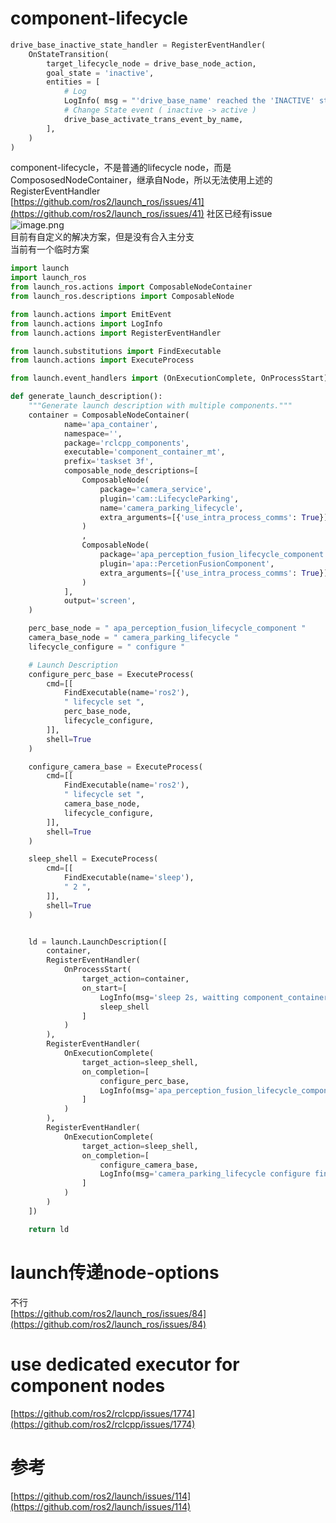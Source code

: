 # component-lifecycle

```python
drive_base_inactive_state_handler = RegisterEventHandler(
    OnStateTransition(
        target_lifecycle_node = drive_base_node_action,
        goal_state = 'inactive',
        entities = [
            # Log
            LogInfo( msg = "'drive_base_name' reached the 'INACTIVE' state, 'activating'." ),
            # Change State event ( inactive -> active )
            drive_base_activate_trans_event_by_name,
        ],
    )
)
```

component-lifecycle，不是普通的lifecycle node，而是CompososedNodeContainer，继承自Node，所以无法使用上述的RegisterEventHandler<br />[https://github.com/ros2/launch_ros/issues/41](https://github.com/ros2/launch_ros/issues/41)  社区已经有issue<br />![image.png](https://cdn.nlark.com/yuque/0/2022/png/23125517/1667887114018-2a0f22fb-7250-4cdf-96ae-d3c8bd154344.png#averageHue=%23fdfcfa&clientId=ud517fdcb-b7b3-4&crop=0&crop=0&crop=1&crop=1&from=paste&height=403&id=ucff35f8c&margin=%5Bobject%20Object%5D&name=image.png&originHeight=403&originWidth=908&originalType=binary&ratio=1&rotation=0&showTitle=false&size=52905&status=done&style=none&taskId=u50ce88f8-55fa-49d8-bada-87dd217d916&title=&width=908)<br />目前有自定义的解决方案，但是没有合入主分支<br />当前有一个临时方案

```python
import launch
import launch_ros
from launch_ros.actions import ComposableNodeContainer
from launch_ros.descriptions import ComposableNode

from launch.actions import EmitEvent
from launch.actions import LogInfo
from launch.actions import RegisterEventHandler

from launch.substitutions import FindExecutable
from launch.actions import ExecuteProcess

from launch.event_handlers import (OnExecutionComplete, OnProcessStart)

def generate_launch_description():
    """Generate launch description with multiple components."""
    container = ComposableNodeContainer(
            name='apa_container',
            namespace='',
            package='rclcpp_components',
            executable='component_container_mt',
            prefix='taskset 3f',
            composable_node_descriptions=[
                ComposableNode(
                    package='camera_service',
                    plugin='cam::LifecycleParking',
                    name='camera_parking_lifecycle',
                    extra_arguments=[{'use_intra_process_comms': True}]
                )
                ,
                ComposableNode(
                    package='apa_perception_fusion_lifecycle_component',
                    plugin='apa::PercetionFusionComponent',
                    extra_arguments=[{'use_intra_process_comms': True}]
                )
            ],
            output='screen',
    )

    perc_base_node = " apa_perception_fusion_lifecycle_component "
    camera_base_node = " camera_parking_lifecycle "
    lifecycle_configure = " configure "

    # Launch Description
    configure_perc_base = ExecuteProcess(
        cmd=[[
            FindExecutable(name='ros2'),
            " lifecycle set ",
            perc_base_node,
            lifecycle_configure,
        ]],
        shell=True
    )

    configure_camera_base = ExecuteProcess(
        cmd=[[
            FindExecutable(name='ros2'),
            " lifecycle set ",
            camera_base_node,
            lifecycle_configure,
        ]],
        shell=True
    )

    sleep_shell = ExecuteProcess(
        cmd=[[
            FindExecutable(name='sleep'),
            " 2 ",
        ]],
        shell=True
    )


    ld = launch.LaunchDescription([
        container,
        RegisterEventHandler(
            OnProcessStart(
                target_action=container,
                on_start=[
                    LogInfo(msg='sleep 2s, waitting component_container_mt to finish ComposableNode load'),
                    sleep_shell
                ]
            )
        ),
        RegisterEventHandler(
            OnExecutionComplete(
                target_action=sleep_shell,
                on_completion=[
                    configure_perc_base,
                    LogInfo(msg='apa_perception_fusion_lifecycle_component configure finished')
                ]
            )
        ),
        RegisterEventHandler(
            OnExecutionComplete(
                target_action=sleep_shell,
                on_completion=[
                    configure_camera_base,
                    LogInfo(msg='camera_parking_lifecycle configure finished')
                ]
            )
        )
    ])

    return ld
```

# launch传递node-options

不行<br />[https://github.com/ros2/launch_ros/issues/84](https://github.com/ros2/launch_ros/issues/84)

# use dedicated executor for component nodes

[https://github.com/ros2/rclcpp/issues/1774](https://github.com/ros2/rclcpp/issues/1774)

# 参考

[https://github.com/ros2/launch/issues/114](https://github.com/ros2/launch/issues/114)
